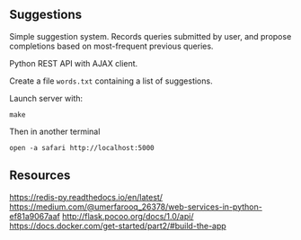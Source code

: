 Suggestions
-----------

Simple suggestion system. Records queries submitted by user, and propose
completions based on most-frequent previous queries.

Python REST API with AJAX client.

Create a file `words.txt` containing a list of suggestions.

Launch server with:

    make

Then in another terminal

    open -a safari http://localhost:5000

Resources
---------

https://redis-py.readthedocs.io/en/latest/
https://medium.com/@umerfarooq_26378/web-services-in-python-ef81a9067aaf
http://flask.pocoo.org/docs/1.0/api/
https://docs.docker.com/get-started/part2/#build-the-app